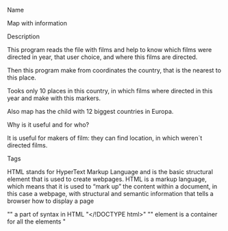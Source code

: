 Name

Map with information

Description

This program reads the file with 
films and help to know which films 
were directed in year, 
that user choice, and where this films
are directed. 

Then this program make from coordinates
the country, that is the nearest to 
this place.

Tooks only 10 places in this country,
in which films where directed in 
this year and make with this markers.

Also map has the child with 12 
biggest countries in Europa.

Why is it useful and for who?

It is useful for makers of film: 
they can find location, in which weren`t
directed films.

Tags

HTML stands for HyperText Markup 
Language and is the basic structural
element that is used to create 
webpages. HTML is a markup language,
which means that it is used to 
“mark up” the content within a document,
in this case a webpage, with structural
and semantic information that tells
a browser how to display a page

"<!DOCTYPE html>" a part of syntax in
 HTML "</!DOCTYPE html>"
"<head>" element is a container for all the
elements 
"<script>" is used to define a client-side 
"<meta>" provides metadata about the HTML 
 document
"<style>"  used to define style information
 
In all...

That can be useful for film maker and
 for other students.

Example of work
Please enter a year you would like to have a map: 2017
Please enter your location (format: lat, long): 19.4424, -99.1310


Please enter a year you would like to have a map: 2017
Please enter your location (format: lat, long): -33.92000, 151.18520




